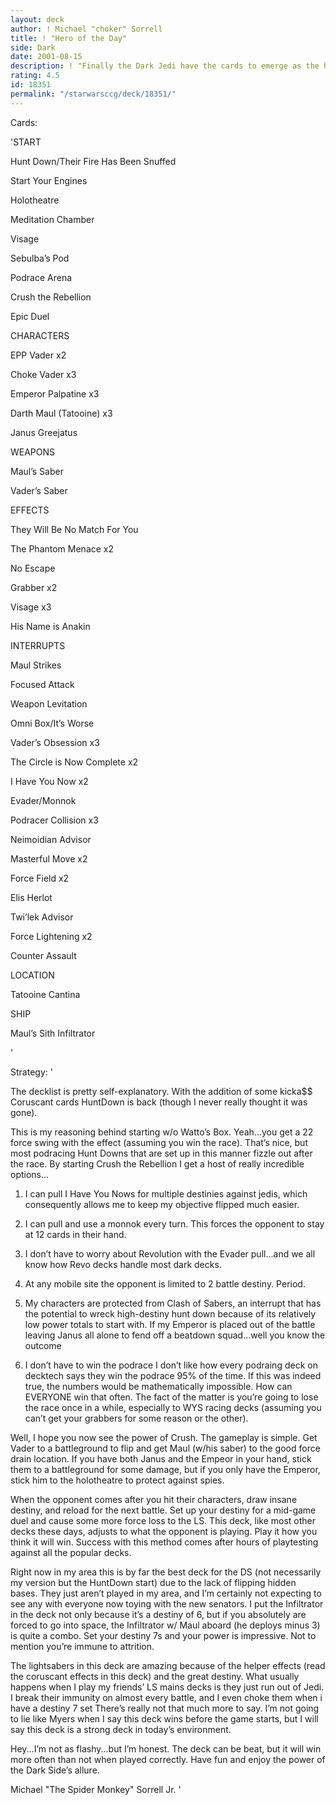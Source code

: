 ```yaml
---
layout: deck
author: ! Michael "choker" Sorrell
title: ! "Hero of the Day"
side: Dark
date: 2001-08-15
description: ! "Finally the Dark Jedi have the cards to emerge as the heroes of the Star Wars universe, putting the remaining Jedi out of their misery.  With the release of Coruscant, Hunt Down never has been more powerful."
rating: 4.5
id: 18351
permalink: "/starwarsccg/deck/18351/"
---
```

Cards: 

'START

Hunt Down/Their Fire Has Been Snuffed

Start Your Engines

Holotheatre

Meditation Chamber

Visage

Sebulba’s Pod

Podrace Arena

Crush the Rebellion

Epic Duel


CHARACTERS

EPP Vader x2

Choke Vader x3

Emperor Palpatine x3

Darth Maul (Tatooine) x3

Janus Greejatus


WEAPONS

Maul’s Saber

Vader’s Saber


EFFECTS

They Will Be No Match For You

The Phantom Menace x2

No Escape

Grabber x2

Visage x3

His Name is Anakin


INTERRUPTS

Maul Strikes

Focused Attack

Weapon Levitation

Omni Box/It’s Worse

Vader’s Obsession x3

The Circle is Now Complete x2

I Have You Now x2

Evader/Monnok

Podracer Collision x3

Neimoidian Advisor

Masterful Move x2

Force Field x2

Elis Herlot

Twi’lek Advisor

Force Lightening x2

Counter Assault


LOCATION

Tatooine Cantina


SHIP

Maul’s Sith Infiltrator


'

Strategy: '

The decklist is pretty self-explanatory.  With the addition of some kicka$$ Coruscant cards HuntDown is back (though I never really thought it was gone).  


This is my reasoning behind starting w/o Watto’s Box.  Yeah...you get a 22 force swing with the effect (assuming you win the race).  That’s nice, but most podracing Hunt Downs that are set up in this manner fizzle out after the race.  By starting Crush the Rebellion I get a host of really incredible options...

1) I can pull I Have You Nows for multiple destinies against jedis, which consequently allows me to keep my objective flipped much easier.

2) I can pull and use a monnok every turn.  This forces the opponent to stay at 12 cards in their hand.  

3) I don’t have to worry about Revolution with the Evader pull...and we all know how Revo decks handle most dark decks.

4) At any mobile site the opponent is limited to 2 battle destiny. Period.

5) My characters are protected from Clash of Sabers, an interrupt that has the potential to wreck high-destiny hunt down because of its relatively low power totals to start with.  If my Emperor is placed out of the battle leaving Janus all alone to fend off a beatdown squad...well you know the outcome

6)  I don’t have to win the podrace  I don’t like how every podraing deck on decktech says they win the podrace 95% of the time.  If this was indeed true, the numbers would be mathematically impossible.  How can EVERYONE win that often.  The fact of the matter is you’re going to lose the race once in a while, especially to WYS racing decks (assuming you can’t get your grabbers for some reason or the other).


Well, I hope you now see the power of Crush.  The gameplay is simple.  Get Vader to a battleground to flip and get Maul (w/his saber) to the good force drain location.  If you have both Janus and the Empeor in your hand, stick them to a battleground for some damage, but if you only have the Emperor, stick him to the holotheatre to protect against spies.  


When the opponent comes after you hit their characters, draw insane destiny, and reload for the next battle.  Set up your destiny for a mid-game duel and cause some more force loss to the LS.  This deck, like most other decks these days, adjusts to what the opponent is playing.  Play it how you think it will win.  Success with this method comes after hours of playtesting against all the popular decks.


Right now in my area this is by far the best deck for the DS (not necessarily my version but the HuntDown start) due to the lack of flipping hidden bases.  They just aren’t played in my area, and I’m certainly not expecting to see any with everyone now toying with the new senators.  I put the Infiltrator in the deck not only because it’s a destiny of 6, but if you absolutely are forced to go into space, the Infiltrator w/ Maul aboard (he deploys minus 3) is quite a combo.  Set your destiny 7s and your power is impressive.  Not to mention you’re immune to attrition.


The lightsabers in this deck are amazing because of the helper effects (read the coruscant effects in this deck) and the great destiny.  What usually happens when I play my friends’ LS mains decks is they just run out of Jedi.  I break their immunity on almost every battle, and I even choke them when i have a destiny 7 set  There’s really not that much more to say.  I’m not going to lie like Myers when I say this deck wins before the game starts, but I will say this deck is a strong deck in today’s environment.  


Hey...I’m not as flashy...but I’m honest.  The deck can be beat, but it will win more often than not when played correctly.  Have fun and enjoy the power of the Dark Side’s allure.


Michael "The Spider Monkey" Sorrell Jr. '
